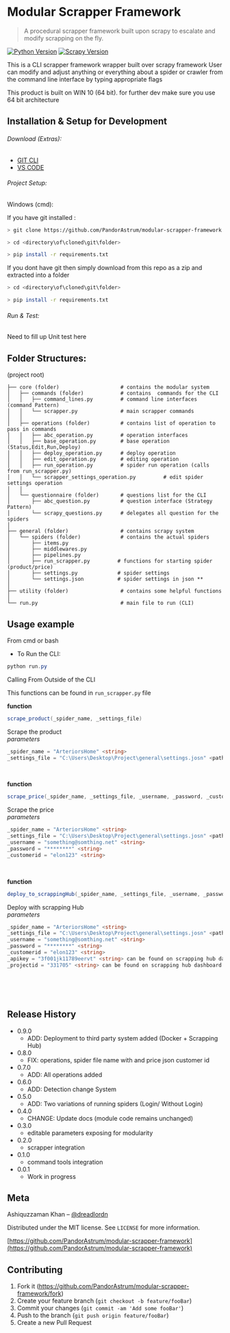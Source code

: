 # Modular Scrapper Framework
> A procedural scrapper framework built upon scrapy to escalate and
modify scrapping on the fly.

[![Python Version][python-image]][python-url]
[![Scrapy Version][scrapy-image]][scrapy-url]


This is a CLI scrapper framework wrapper built over scrapy framework
User can modify and adjust anything or everything about a spider or crawler from the command
line interface by typing appropriate flags

This product is built on WIN 10 (64 bit). for further dev make sure you use 64 bit architecture

## Installation & Setup for Development

###### Download (Extras):
- [GIT CLI](https://git-scm.com/downloads)
- [VS CODE](https://code.visualstudio.com/)

###### Project Setup:
Windows (cmd):

If you have git installed :

```bash
> git clone https://github.com/PandorAstrum/modular-scrapper-framework

> cd <directory\of\cloned\git\folder>

> pip install -r requirements.txt
```
If you dont have git then simply download from this repo as a zip and extracted into a folder

```bash
> cd <directory\of\cloned\git\folder>

> pip install -r requirements.txt
```
###### Run & Test:

Need to fill up Unit test here

## Folder Structures:


(project root)

    ├── core (folder)                    # contains the modular system
    │   ├── commands (folder)            # contains  commands for the CLI
    │   │   ├── command_lines.py         # command line interfaces (command Pattern)
    │   │   └── scrapper.py              # main scrapper commands
    │   │
    │   ├── operations (folder)          # contains list of operation to pass in commands
    │   │   ├── abc_operation.py         # operation interfaces
    │   │   ├── base_operation.py        # base operation (Status,Edit,Run,Deploy)
    │   │   ├── deploy_operation.py      # deploy operation
    │   │   ├── edit_operation.py        # editing operation
    │   │   ├── run_operation.py         # spider run operation (calls from run_scrapper.py)
    │   │   └── scrapper_settings_operation.py         # edit spider settings operation
    │   │
    │   └── questionnaire (folder)       # questions list for the CLI
    │       ├── abc_question.py          # question interface (Strategy Pattern)
    │       └── scrapy_questions.py      # delegates all question for the spiders
    │
    ├── general (folder)                 # contains scrapy system
    │   └── spiders (folder)             # contains the actual spiders
    │       ├── items.py
    │       ├── middlewares.py
    │       ├── pipelines.py
    │       ├── run_scrapper.py         # functions for starting spider (product/price)
    │       ├── settings.py             # spider settings
    │       └── settings.json           # spider settings in json **
    │
    ├── utility (folder)                 # contains some helpful functions
    │
    └── run.py                           # main file to run (CLI)


## Usage example


 From cmd or bash

- To Run the CLI:
```cs
python run.py
```

Calling From Outside of the CLI

This functions can be found in `run_scrapper.py` file

**function**
```cs
scrape_product(_spider_name, _settings_file)
```
Scrape the product
<br>
*parameters*
```cs
_spider_name = "ArteriorsHome" <string>
_settings_file = "C:\Users\Desktop\Project\general\settings.josn" <path>
```
<br>

**function**
```cs
scrape_price(_spider_name, _settings_file, _username, _password, _customerid)
```
Scrape the price
<br>
*parameters*
```cs
_spider_name = "ArteriorsHome" <string>
_settings_file = "C:\Users\Desktop\Project\general\settings.josn" <path>
_username = "something@somthing.net" <string>
_password = "********" <string>
_customerid = "elon123" <string>
```
<br>

**function**
```cs
deploy_to_scrappingHub(_spider_name, _settings_file, _username, _password, _customerid, _apiKey, _projectid)
```
Deploy with scrapping Hub
<br>
*parameters*
```cs
_spider_name = "ArteriorsHome" <string>
_settings_file = "C:\Users\Desktop\Project\general\settings.josn" <path>
_username = "something@somthing.net" <string>
_password = "********" <string>
_customerid = "elon123" <string>
_apikey = "3f001jk11789eervt" <string> can be found on scrapping hub dashboard
_projectid = "331705" <string> can be found on scrapping hub dashboard
```
<br>
<br>
<br>

## Release History

* 0.9.0
    * ADD: Deployment to third party system added (Docker + Scrapping Hub)
* 0.8.0
    * FIX: operations, spider file name with and price json customer id
* 0.7.0
    * ADD: All operations added
* 0.6.0
    * ADD: Detection change System
* 0.5.0
    * ADD: Two variations of running spiders (Login/ Without Login)
* 0.4.0
    * CHANGE: Update docs (module code remains unchanged)
* 0.3.0
    * editable parameters exposing for modularity
* 0.2.0
    * scrapper integration
* 0.1.0
    * command tools integration
* 0.0.1
    * Work in progress

## Meta

Ashiquzzaman Khan – [@dreadlordn](https://twitter.com/dreadlordn)

Distributed under the MIT license. See ``LICENSE`` for more information.

[https://github.com/PandorAstrum/modular-scrapper-framework](https://github.com/PandorAstrum/modular-scrapper-framework)

## Contributing

1. Fork it (<https://github.com/PandorAstrum/modular-scrapper-framework/fork>)
2. Create your feature branch (`git checkout -b feature/fooBar`)
3. Commit your changes (`git commit -am 'Add some fooBar'`)
4. Push to the branch (`git push origin feature/fooBar`)
5. Create a new Pull Request

<!-- Markdown link & img dfn's -->
[python-image]: https://img.shields.io/badge/Python-3.6-yellowgreen.svg?style=flat-square
[python-url]: https://www.python.org/

[scrapy-image]: https://img.shields.io/badge/scrapy-1.6-orange.svg?style=flat-square
[scrapy-url]: https://www.npmjs.com/

[travis-image]: https://travis-ci.org/PandorAstrum/_vault.svg?branch=master
[travis-url]: https://travis-ci.org/PandorAstrum/_vault

[appveyor-image]: https://ci.appveyor.com/api/projects/status/8dxrtild5jew79pq?svg=true
[appveyor-url]: https://ci.appveyor.com/project/PandorAstrum/vault

[ReadTheDoc]: https://github.com/yourname/yourproject/wiki

<!-- Header Pictures and Other media-->
[header-pic]: header.png
